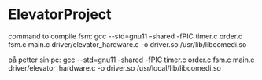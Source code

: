 # ElevatorProject

command to compile fsm:
gcc --std=gnu11 -shared -fPIC timer.c order.c fsm.c main.c driver/elevator_hardware.c -o driver.so /usr/lib/libcomedi.so

på petter sin pc: 
gcc --std=gnu11 -shared -fPIC timer.c order.c fsm.c main.c driver/elevator_hardware.c -o driver.so /usr/local/lib/libcomedi.so